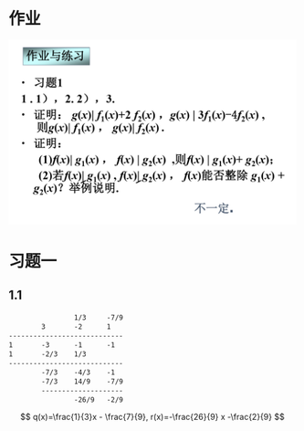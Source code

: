 # 作业

![](2020-10-12-09-42-17.png)

# 习题一

## 1.1

                    1/3     -7/9
            3       -2      1
    ----------------------------
    1       -3      -1      -1
    1       -2/3    1/3 
    ----------------------------
            -7/3    -4/3    -1
            -7/3    14/9    -7/9
            --------------------
                    -26/9   -2/9

$$
q(x)=\frac{1}{3}x - \frac{7}{9}, r(x)=-\frac{26}{9} x -\frac{2}{9}
$$